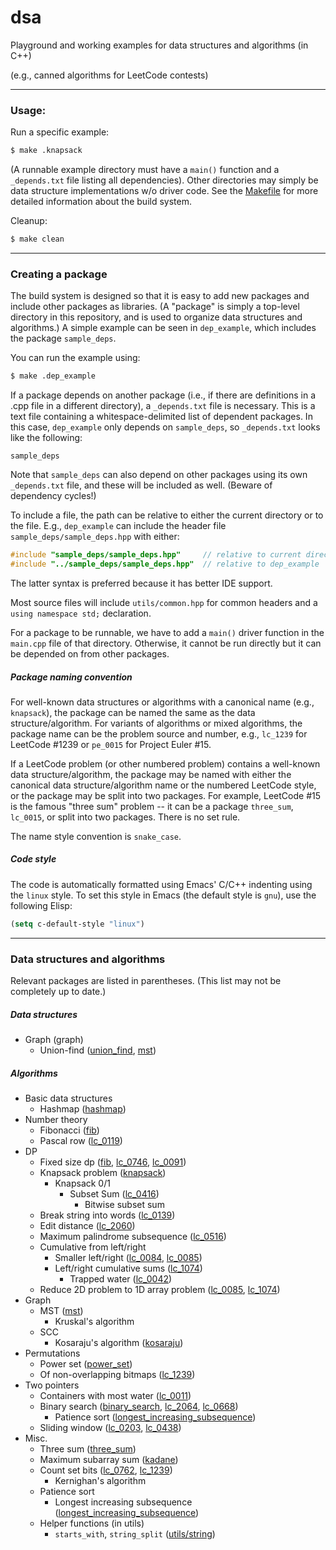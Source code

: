 # dsa
Playground and working examples for data structures and algorithms (in C++)

(e.g., canned algorithms for LeetCode contests)

---

### Usage:

Run a specific example:
```bash
$ make .knapsack
```
(A runnable example directory must have a `main()` function and a `_depends.txt` file listing all dependencies). Other directories may simply be data structure implementations w/o driver code. See the [Makefile][makefile] for more detailed information about the build system.

Cleanup:
```bash
$ make clean
```

---

### Creating a package

The build system is designed so that it is easy to add new packages and include other packages as libraries. (A "package" is simply a top-level directory in this repository, and is used to organize data structures and algorithms.) A simple example can be seen in `dep_example`, which includes the package `sample_deps`.

You can run the example using:
```bash
$ make .dep_example
```

If a package depends on another package (i.e., if there are definitions in a .cpp file in a different directory), a `_depends.txt` file is necessary. This is a text file containing a whitespace-delimited list of dependent packages. In this case, `dep_example` only depends on `sample_deps`, so `_depends.txt` looks like the following:

```text
sample_deps
```

Note that `sample_deps` can also depend on other packages using its own `_depends.txt` file, and these will be included as well. (Beware of dependency cycles!)

To include a file, the path can be relative to either the current directory or to the file. E.g., `dep_example` can include the header file `sample_deps/sample_deps.hpp` with either:
```cpp
#include "sample_deps/sample_deps.hpp"     // relative to current directory
#include "../sample_deps/sample_deps.hpp"  // relative to dep_example
```
The latter syntax is preferred because it has better IDE support.

Most source files will include `utils/common.hpp` for common headers and a `using namespace std;` declaration.

For a package to be runnable, we have to add a `main()` driver function in the `main.cpp` file of that directory. Otherwise, it cannot be run directly but it can be depended on from other packages.

##### Package naming convention

For well-known data structures or algorithms with a canonical name (e.g., `knapsack`), the package can be named the same as the data structure/algorithm. For variants of algorithms or mixed algorithms, the package name can be the problem source and number, e.g., `lc_1239` for LeetCode #1239 or `pe_0015` for Project Euler #15.

If a LeetCode problem (or other numbered problem) contains a well-known data structure/algorithm, the package may be named with either the canonical data structure/algorithm name or the numbered LeetCode style, or the package may be split into two packages. For example, LeetCode #15 is the famous "three sum" problem -- it can be a package `three_sum`, `lc_0015`, or split into two packages. There is no set rule.

The name style convention is `snake_case`.

##### Code style

The code is automatically formatted using Emacs' C/C++ indenting using the `linux` style. To set this style in Emacs (the default style is `gnu`), use the following Elisp:
```lisp
(setq c-default-style "linux")
```

---

### Data structures and algorithms

Relevant packages are listed in parentheses. (This list may not be completely up to date.)

##### Data structures
- Graph (graph)
  - Union-find ([union_find](./union_find), [mst](./mst))

##### Algorithms
- Basic data structures
  - Hashmap ([hashmap](./hashmap))
- Number theory
  - Fibonacci ([fib](./fib))
  - Pascal row ([lc_0119](./lc_0119))
- DP
  - Fixed size dp ([fib](./fib), [lc_0746](./lc_0746), [lc_0091](./lc_0091))
  - Knapsack problem ([knapsack](./knapsack))
    - Knapsack 0/1
      - Subset Sum ([lc_0416](./lc_0416))
        - Bitwise subset sum
  - Break string into words ([lc_0139](./lc_0139))
  - Edit distance ([lc_2060](./lc_2060))
  - Maximum palindrome subsequence ([lc_0516](./lc_0516))
  - Cumulative from left/right
    - Smaller left/right ([lc_0084](./lc_0084), [lc_0085](./lc_0085))
    - Left/right cumulative sums ([lc_1074](./lc_1074))
      - Trapped water ([lc_0042](./lc_0042))
  - Reduce 2D problem to 1D array problem ([lc_0085](./lc_0085), [lc_1074](./lc_1074))
- Graph
  - MST ([mst](./mst))
    - Kruskal's algorithm
  - SCC
    - Kosaraju's algorithm ([kosaraju](./kosaraju))
- Permutations
  - Power set ([power_set](./power_set))
  - Of non-overlapping bitmaps ([lc_1239](./lc_1239))
- Two pointers
  - Containers with most water ([lc_0011](./lc_0011))
  - Binary search ([binary_search](./binary_search), [lc_2064](./lc_2064), [lc_0668](./lc_0668))
    - Patience sort ([longest_increasing_subsequence](./longest_increasing_subsequence))
  - Sliding window ([lc_0203](./lc_0209), [lc_0438](./lc_0438))
- Misc.
  - Three sum ([three_sum](./three_sum))
  - Maximum subarray sum ([kadane](./kadane))
  - Count set bits ([lc_0762](./lc_0762), [lc_1239](./lc_1239))
    - Kernighan's algorithm
  - Patience sort
    - Longest increasing subsequence ([longest_increasing_subsequence](./longest_increasing_subsequence))
  - Helper functions (in utils)
    - `starts_with`, `string_split` ([utils/string](./utils/string.hpp))

[makefile]: ./Makefile
